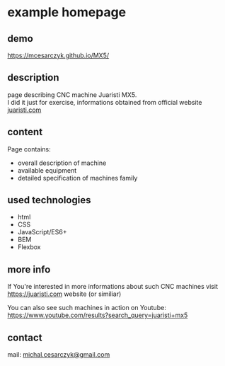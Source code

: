 # example homepage

## demo

https://mcesarczyk.github.io/MX5/  

## description

page describing CNC machine Juaristi MX5.  
I did it just for exercise, informations obtained from official website [juaristi.com](https://www.juaristi.com)

## content

Page contains:
- overall description of machine
- available equipment
- detailed specification of machines family

## used technologies

- html
- CSS
- JavaScript/ES6+
- BEM 
- Flexbox

## more info

If You're interested in more informations about such CNC machines visit
https://juaristi.com website (or similiar)  

You can also see such machines in action on Youtube:  
https://www.youtube.com/results?search_query=juaristi+mx5

## contact

mail:
[michal.cesarczyk@gmail.com](mailto:michal.cesarczyk@gmail.com)
